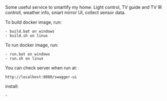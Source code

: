 Some useful service to smartify my home.
Light control, TV guide and TV IR controll, weather info, smart mirror UI, collect sensor data. 

To build docker image, run:

    - build.bat on windows
    - build.sh on linux

To run docker image, run:

    - run.bat on windows
    - run.sh on linux

You can check server when run at:

    http://localhost:8080/swagger-ui


install:

    - 